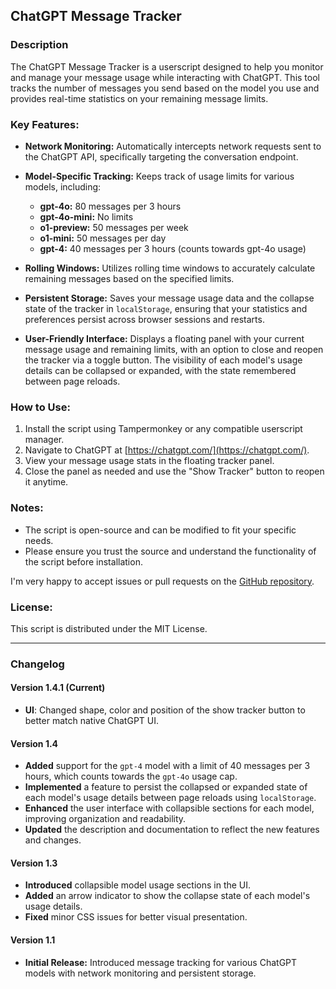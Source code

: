 ## ChatGPT Message Tracker

### Description

The ChatGPT Message Tracker is a userscript designed to help you monitor and manage your message usage while interacting with ChatGPT. This tool tracks the number of messages you send based on the model you use and provides real-time statistics on your remaining message limits.

### Key Features:

- **Network Monitoring:** Automatically intercepts network requests sent to the ChatGPT API, specifically targeting the conversation endpoint.
  
- **Model-Specific Tracking:** Keeps track of usage limits for various models, including:
  - **gpt-4o:** 80 messages per 3 hours
  - **gpt-4o-mini:** No limits
  - **o1-preview:** 50 messages per week
  - **o1-mini:** 50 messages per day
  - **gpt-4:** 40 messages per 3 hours (counts towards gpt-4o usage)
  
- **Rolling Windows:** Utilizes rolling time windows to accurately calculate remaining messages based on the specified limits.

- **Persistent Storage:** Saves your message usage data and the collapse state of the tracker in `localStorage`, ensuring that your statistics and preferences persist across browser sessions and restarts.

- **User-Friendly Interface:** Displays a floating panel with your current message usage and remaining limits, with an option to close and reopen the tracker via a toggle button. The visibility of each model's usage details can be collapsed or expanded, with the state remembered between page reloads.

### How to Use:

1. Install the script using Tampermonkey or any compatible userscript manager.
2. Navigate to ChatGPT at [https://chatgpt.com/](https://chatgpt.com/).
3. View your message usage stats in the floating tracker panel.
4. Close the panel as needed and use the "Show Tracker" button to reopen it anytime.

### Notes:

- The script is open-source and can be modified to fit your specific needs.
- Please ensure you trust the source and understand the functionality of the script before installation.

I'm very happy to accept issues or pull requests on the [GitHub repository](https://github.com/MartianInGreen/ChatGPT-Enhancements).

### License:

This script is distributed under the MIT License.

---

### Changelog

#### Version 1.4.1 (Current)
- **UI**: Changed shape, color and position of the show tracker button to better match native ChatGPT UI.

#### Version 1.4 
- **Added** support for the `gpt-4` model with a limit of 40 messages per 3 hours, which counts towards the `gpt-4o` usage cap.
- **Implemented** a feature to persist the collapsed or expanded state of each model's usage details between page reloads using `localStorage`.
- **Enhanced** the user interface with collapsible sections for each model, improving organization and readability.
- **Updated** the description and documentation to reflect the new features and changes.

#### Version 1.3
- **Introduced** collapsible model usage sections in the UI.
- **Added** an arrow indicator to show the collapse state of each model's usage details.
- **Fixed** minor CSS issues for better visual presentation.

#### Version 1.1
- **Initial Release:** Introduced message tracking for various ChatGPT models with network monitoring and persistent storage.